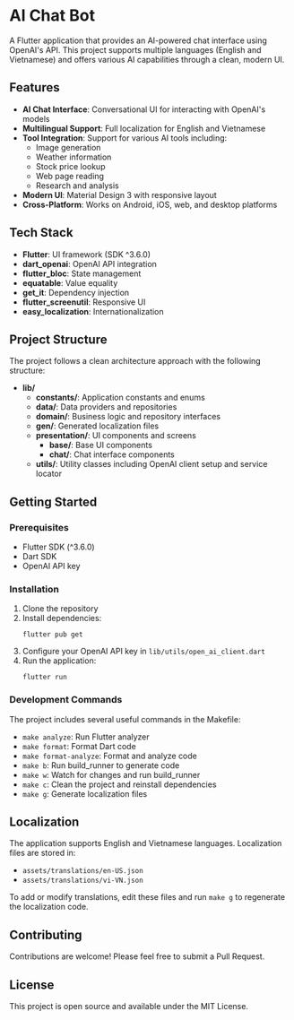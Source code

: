 # AI Chat Bot

A Flutter application that provides an AI-powered chat interface using OpenAI's API. This project supports multiple languages (English and Vietnamese) and offers various AI capabilities through a clean, modern UI.

## Features

- **AI Chat Interface**: Conversational UI for interacting with OpenAI's models
- **Multilingual Support**: Full localization for English and Vietnamese
- **Tool Integration**: Support for various AI tools including:
  - Image generation
  - Weather information
  - Stock price lookup
  - Web page reading
  - Research and analysis
- **Modern UI**: Material Design 3 with responsive layout
- **Cross-Platform**: Works on Android, iOS, web, and desktop platforms

## Tech Stack

- **Flutter**: UI framework (SDK ^3.6.0)
- **dart_openai**: OpenAI API integration
- **flutter_bloc**: State management
- **equatable**: Value equality
- **get_it**: Dependency injection
- **flutter_screenutil**: Responsive UI
- **easy_localization**: Internationalization

## Project Structure

The project follows a clean architecture approach with the following structure:

- **lib/**
  - **constants/**: Application constants and enums
  - **data/**: Data providers and repositories
  - **domain/**: Business logic and repository interfaces
  - **gen/**: Generated localization files
  - **presentation/**: UI components and screens
    - **base/**: Base UI components
    - **chat/**: Chat interface components
  - **utils/**: Utility classes including OpenAI client setup and service locator

## Getting Started

### Prerequisites

- Flutter SDK (^3.6.0)
- Dart SDK
- OpenAI API key

### Installation

1. Clone the repository
2. Install dependencies:
   ```
   flutter pub get
   ```
3. Configure your OpenAI API key in `lib/utils/open_ai_client.dart`
4. Run the application:
   ```
   flutter run
   ```

### Development Commands

The project includes several useful commands in the Makefile:

- `make analyze`: Run Flutter analyzer
- `make format`: Format Dart code
- `make format-analyze`: Format and analyze code
- `make b`: Run build_runner to generate code
- `make w`: Watch for changes and run build_runner
- `make c`: Clean the project and reinstall dependencies
- `make g`: Generate localization files

## Localization

The application supports English and Vietnamese languages. Localization files are stored in:

- `assets/translations/en-US.json`
- `assets/translations/vi-VN.json`

To add or modify translations, edit these files and run `make g` to regenerate the localization code.

## Contributing

Contributions are welcome! Please feel free to submit a Pull Request.

## License

This project is open source and available under the MIT License.
